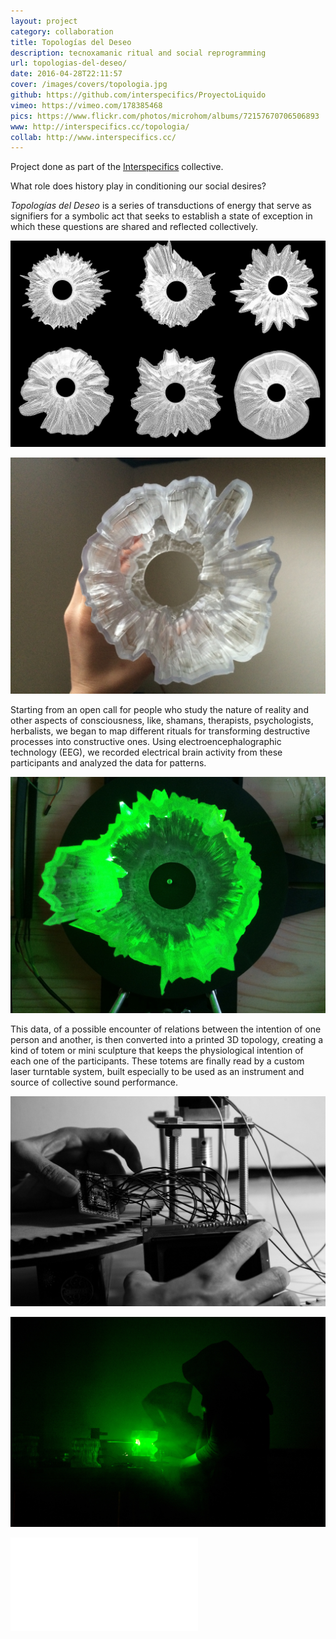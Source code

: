 ```yaml
---
layout: project
category: collaboration
title: Topologías del Deseo
description: tecnoxamanic ritual and social reprogramming
url: topologias-del-deseo/
date: 2016-04-28T22:11:57
cover: /images/covers/topologia.jpg
github: https://github.com/interspecifics/ProyectoLiquido
vimeo: https://vimeo.com/178385468
pics: https://www.flickr.com/photos/microhom/albums/72157670706506893
www: http://interspecifics.cc/topologia/
collab: http://www.interspecifics.cc/
---
```

Project done as part of the [Interspecifics](http://www.interspecifics.cc/) collective.

What role does history play in conditioning our social desires?

*Topologías del Deseo* is a series of transductions of energy that serve as signifiers for a symbolic act that seeks to establish a state of exception in which these questions are shared and reflected collectively.

![](/images/projects/topologias-del-deseo/topologia04.jpg)

![](/images/projects/topologias-del-deseo/topologia01.jpg)

Starting from an open call for people who study the nature of reality and other aspects of consciousness, like, shamans, therapists, psychologists, herbalists, we began to map different rituals for transforming destructive processes into constructive ones. Using electroencephalographic technology (EEG), we recorded electrical brain activity from these participants and analyzed the data for patterns.

![](/images/projects/topologias-del-deseo/topologia00.jpg)

This data, of a possible encounter of relations between the intention of one person and another, is then converted into a printed 3D topology, creating a kind of totem or mini sculpture that keeps the physiological intention of each one of the participants. These totems are finally read by a custom laser turntable system, built especially to be used as an instrument and source of collective sound performance.

![](/images/projects/topologias-del-deseo/topologia02.jpg)

![](/images/projects/topologias-del-deseo/topologia03.jpg)


<div class="video-wrapper video-wrapper-16x9">
    <iframe src="//player.vimeo.com/video/178385468?title=0&amp;byline=0&amp;portrait=0&amp;color=ff0179" frameborder="0" webkitallowfullscreen="" mozallowfullscreen="" allowfullscreen=""></iframe>
</div>

